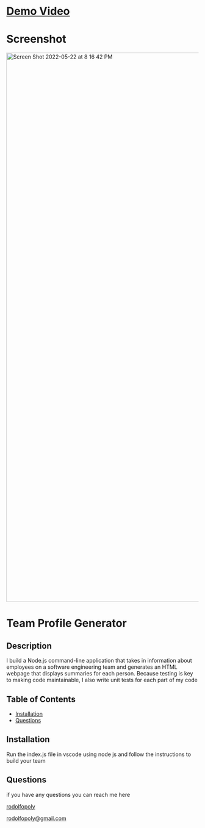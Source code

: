 

  # [Demo Video](https://drive.google.com/file/d/1oCl1iLw9Wu21FEZc5WFupVyr55CLKtW8/view)
  
  # Screenshot
  
  <img width="1440" alt="Screen Shot 2022-05-22 at 8 16 42 PM" src="https://user-images.githubusercontent.com/98934009/169722562-b41eaa38-3942-483d-9b04-6453bb49e6a8.png">

  
  # Team Profile Generator 
  
  ## Description
  
  I build a Node.js command-line application that takes in information about employees on a software engineering team and generates an HTML webpage that displays summaries for each person. Because testing is key to making code maintainable, I also write unit tests for each part of my code
  
  ## Table of Contents
  * [Installation](#installation)
  * [Questions](#questions)
  
  ## Installation
  
  Run the index.js file in vscode using node js and follow the instructions to build your team
  
  
  
  
  ## Questions
  if you have any questions you can reach me here

  [rodolfopoly](https://github.com/rodolfopoly)

  [rodolfopoly@gmail.com](mailto:rodolfopoly@gmail.com)
  
  
